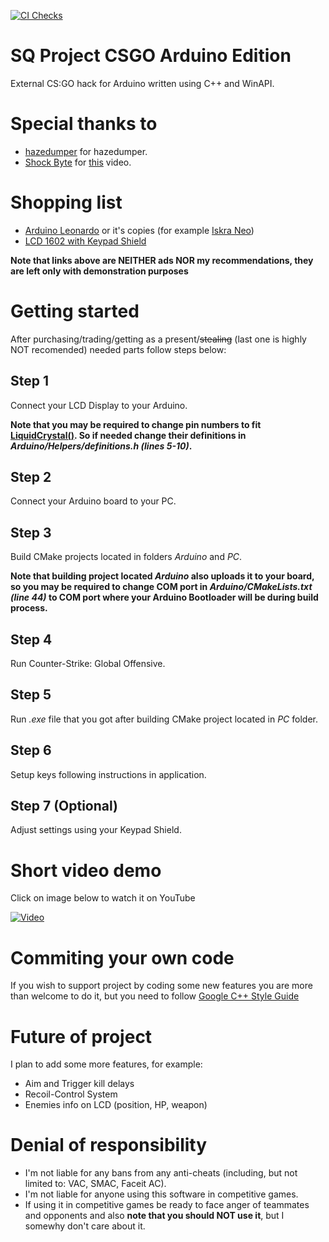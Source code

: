 [![CI Checks](https://github.com/sn0wyQ/SQ-Project-CSGO-Arduino/actions/workflows/ci.yml/badge.svg?branch=master)](https://github.com/sn0wyQ/SQ-Project-CSGO-Arduino/actions/workflows/ci.yml)
# SQ Project CSGO Arduino Edition
External CS:GO hack for Arduino written using C++ and WinAPI.

# Special thanks to
- [hazedumper](https://github.com/frk1/hazedumper) for hazedumper.
- [Shock Byte](https://www.youtube.com/channel/UCEXBku-TaXm2UQfEhZrLL3Q) for [this](https://www.youtube.com/watch?v=qEoM8Of3A9U) video.

# Shopping list
- [Arduino Leonardo](https://store.arduino.cc/arduino-leonardo-with-headers) or it's copies (for example [Iskra Neo](https://amperka.ru/product/iskra-neo))
- [LCD 1602 with Keypad Shield](https://protosupplies.com/product/lcd1602-16x2-blue-lcd-shield-with-keypad/)

**Note that links above are NEITHER ads NOR my recommendations, they are left only with demonstration purposes**

# Getting started
After purchasing/trading/getting as a present/~~stealing~~ (last one is highly NOT recomended) needed parts follow steps below:

## Step 1
Connect your LCD Display to your Arduino.

**Note that you may be required to change pin numbers to fit [LiquidCrystal()](https://www.arduino.cc/en/Reference/LiquidCrystalConstructor()). So if needed change their definitions in *Arduino/Helpers/definitions.h (lines 5-10)*.**

## Step 2
Connect your Arduino board to your PC.

## Step 3
Build CMake projects located in folders *Arduino* and *PC*.

**Note that building project located *Arduino* also uploads it to your board, so you may be required to change COM port in *Arduino/CMakeLists.txt (line 44)* to COM port where your Arduino Bootloader will be during build process.**

## Step 4
Run Counter-Strike: Global Offensive.

## Step 5
Run *.exe* file that you got after building CMake project located in *PC* folder.

## Step 6
Setup keys following instructions in application.

## Step 7 (Optional)
Adjust settings using your Keypad Shield.

# Short video demo
Click on image below to watch it on YouTube

[![Video](http://img.youtube.com/vi/03OUp3qoWKg/0.jpg)](http://www.youtube.com/watch?v=03OUp3qoWKg)


# Commiting your own code
If you wish to support project by coding some new features you are more than welcome to do it, but you need to follow [Google C++ Style Guide](https://google.github.io/styleguide/cppguide.html)

# Future of project
I plan to add some more features, for example:
- Aim and Trigger kill delays
- Recoil-Control System
- Enemies info on LCD (position, HP, weapon)

# Denial of responsibility
- I'm not liable for any bans from any anti-cheats (including, but not limited to: VAC, SMAC, Faceit AC).
- I'm not liable for anyone using this software in competitive games.
- If using it in competitive games be ready to face anger of teammates and opponents and also **note that you should NOT use it**, but I somewhy don't care about it.
